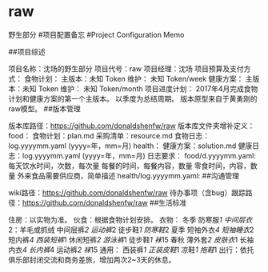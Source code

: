 # raw
野生部分
#项目配置备忘 #Project Configuration Memo

##项目综述

项目名称：沈场的野生部分
项目代号：raw
项目经理：沈场
项目预算及支付方式：
食物计划：
主版本：未知 Token
维护： 未知 Token/week
健康方案：
主版本：未知 Token
维护： 未知 Token/month
项目进度计划：
2017年4月完成食物计划和健康方案的第一个主版本。
以季度为总结周期。
版本原型来自于黄勇刚的raw模型。
##版本管理

版本库路径：https://github.com/donaldshenfw/raw
版本库文件夹增补定义：
food：
食物计划：plan.md
采购清单：resource.md
食物日志：log.yyyymm.yaml	(yyyy=年，mm=月)
health：
健康方案：solution.md
健康日志：log.yyyymm.yaml	(yyyy=年，mm=月)
日志要求：
food/d.yyyymm.yaml:
每天饮水时间，次数，每次量
每餐的时间，每餐内容，数量
零食时间，内容，数量
外来食品需要供应商，简单描述
health/log.yyyymm.yaml:
##沟通管理

wiki路径：https://github.com/donaldshenfw/raw
待办事项（含bug）跟踪路径：https://github.com/donaldshenfw/raw
##生活标准

住房：以实物为准。
伙食：根据食物计划安排。
衣物：
冬季
防寒服*1
中间层衣*2：羊毛或抓绒
中间层裤*2
运动裤*2
徒步鞋*1
防寒鞋*2
夏季
短袖外衣*4
短袖睡衣*2
短内裤*4
西装短裤*1
休闲短裤*2
游泳裤*1
徒步鞋*1
袜*15
春秋
薄外套*2
皮肤衣*1
长袖内衣*4
长内裤*4
运动裤*2
袜*15
通用：
西装裤*1
正装皮鞋*1
凉鞋*1
拖鞋*1
出行：依托俱乐部封闭交流和商务差旅，增加两次2~3天的休息。
